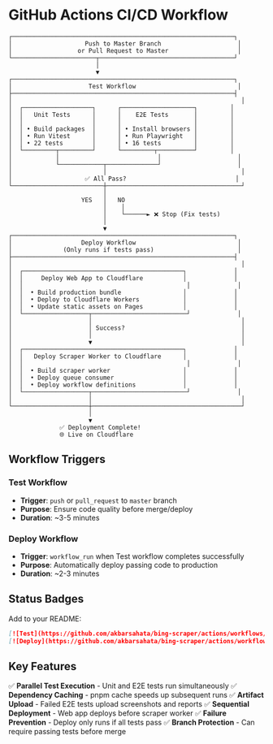 # GitHub Actions CI/CD Workflow

```
┌─────────────────────────────────────────────────────────────┐
│                    Push to Master Branch                     │
│                  or Pull Request to Master                   │
└───────────────────────┬─────────────────────────────────────┘
                        │
                        ▼
┌─────────────────────────────────────────────────────────────┐
│                     Test Workflow                            │
├─────────────────────────────────────────────────────────────┤
│                                                               │
│  ┌───────────────────┐      ┌────────────────────┐         │
│  │   Unit Tests      │      │    E2E Tests       │         │
│  │                   │      │                    │         │
│  │ • Build packages  │      │ • Install browsers │         │
│  │ • Run Vitest      │      │ • Run Playwright   │         │
│  │ • 22 tests        │      │ • 16 tests         │         │
│  └─────────┬─────────┘      └─────────┬──────────┘         │
│            │                           │                     │
│            └────────────┬──────────────┘                     │
│                         │                                     │
│                    ✅ All Pass?                              │
└─────────────────────────┼─────────────────────────────────────┘
                          │
                    YES   │   NO
                          │    │
                          │    └──────► ❌ Stop (Fix tests)
                          │
                          ▼
┌─────────────────────────────────────────────────────────────┐
│                   Deploy Workflow                            │
│              (Only runs if tests pass)                       │
├─────────────────────────────────────────────────────────────┤
│                                                               │
│  ┌────────────────────────────────────────────┐             │
│  │     Deploy Web App to Cloudflare           │             │
│  │                                             │             │
│  │  • Build production bundle                 │             │
│  │  • Deploy to Cloudflare Workers            │             │
│  │  • Update static assets on Pages           │             │
│  └──────────────────┬──────────────────────────┘             │
│                     │                                         │
│                     │ Success?                                │
│                     │                                         │
│                     ▼                                         │
│  ┌────────────────────────────────────────────┐             │
│  │   Deploy Scraper Worker to Cloudflare      │             │
│  │                                             │             │
│  │  • Build scraper worker                    │             │
│  │  • Deploy queue consumer                   │             │
│  │  • Deploy workflow definitions             │             │
│  └──────────────────┬──────────────────────────┘             │
│                     │                                         │
└─────────────────────┼─────────────────────────────────────────┘
                      │
                      ▼
              ✅ Deployment Complete!
              🌐 Live on Cloudflare
```

## Workflow Triggers

### Test Workflow
- **Trigger**: `push` or `pull_request` to `master` branch
- **Purpose**: Ensure code quality before merge/deploy
- **Duration**: ~3-5 minutes

### Deploy Workflow
- **Trigger**: `workflow_run` when Test workflow completes successfully
- **Purpose**: Automatically deploy passing code to production
- **Duration**: ~2-3 minutes

## Status Badges

Add to your README:
```markdown
[![Test](https://github.com/akbarsahata/bing-scraper/actions/workflows/test.yml/badge.svg)](https://github.com/akbarsahata/bing-scraper/actions/workflows/test.yml)
[![Deploy](https://github.com/akbarsahata/bing-scraper/actions/workflows/deploy.yml/badge.svg)](https://github.com/akbarsahata/bing-scraper/actions/workflows/deploy.yml)
```

## Key Features

✅ **Parallel Test Execution** - Unit and E2E tests run simultaneously
✅ **Dependency Caching** - pnpm cache speeds up subsequent runs
✅ **Artifact Upload** - Failed E2E tests upload screenshots and reports
✅ **Sequential Deployment** - Web app deploys before scraper worker
✅ **Failure Prevention** - Deploy only runs if all tests pass
✅ **Branch Protection** - Can require passing tests before merge

